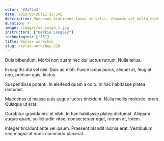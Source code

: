 ```yaml
---
color: '#2a73e3'
date: 2019-08-20T11:16:24Z
description: Maecenas tincidunt lacus at velit. Vivamus vel nulla eget eros elementum pellentesque.
duration: 7
image: /images/ws_image_1.jpg
instructors: ["Berkie Langley"]
technologies: ["JS"]
title: Keylex workshop
slug: keylex-workshop-228
---
```

Duis bibendum. Morbi non quam nec dui luctus rutrum. Nulla tellus.

In sagittis dui vel nisl. Duis ac nibh. Fusce lacus purus, aliquet at, feugiat non, pretium quis, lectus.

Suspendisse potenti. In eleifend quam a odio. In hac habitasse platea dictumst.

Maecenas ut massa quis augue luctus tincidunt. Nulla mollis molestie lorem. Quisque ut erat.

Curabitur gravida nisi at nibh. In hac habitasse platea dictumst. Aliquam augue quam, sollicitudin vitae, consectetuer eget, rutrum at, lorem.

Integer tincidunt ante vel ipsum. Praesent blandit lacinia erat. Vestibulum sed magna at nunc commodo placerat.
